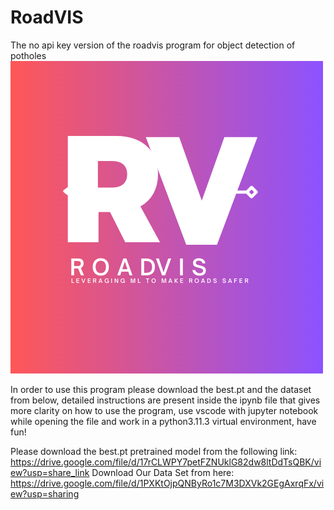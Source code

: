 # RoadVIS
The no api key version of the roadvis program for object detection of potholes
![roadvis](https://github.com/Sankie005/RoadVIS/blob/fc82bec5a2b5eb2b8acb13eaa593d507c92fe18a/logo_roadvis.png)

In order to use this program please download the best.pt and the dataset from below, detailed instructions are present inside the ipynb file that gives more clarity on how to use the program, use vscode with jupyter notebook while opening the file and work in a python3.11.3 virtual environment, have fun! 





Please download the best.pt pretrained model from the following link: https://drive.google.com/file/d/17rCLWPY7petFZNUklG82dw8ltDdTsQBK/view?usp=share_link
Download Our Data Set from here: https://drive.google.com/file/d/1PXKtOjpQNByRo1c7M3DXVk2GEgAxrqFx/view?usp=sharing
